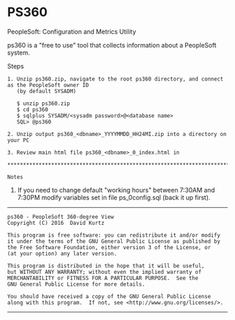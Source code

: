 # PS360
PeopleSoft: Configuration and Metrics Utility

ps360 is a "free to use" tool that collects information about a PeopleSoft system.

Steps
~~~~~
1. Unzip ps360.zip, navigate to the root ps360 directory, and connect as the PeopleSoft owner ID
   (by default SYSADM)

   $ unzip ps360.zip
   $ cd ps360
   $ sqlplus SYSADM/<sysadm password>@<database name>
   SQL> @ps360
   
2. Unzip output ps360_<dbname>_YYYYMMDD_HH24MI.zip into a directory on your PC

3. Review main html file ps360_<dbname>_0_index.html in 

****************************************************************************************

Notes
~~~~~
1. If you need to change default "working hours" between 7:30AM and 7:30PM modify 
   variables set in file ps_0config.sql (back it up first).
   
****************************************************************************************
   
    ps360 - PeopleSoft 360-degree View
    Copyright (C) 2016  David Kurtz

    This program is free software: you can redistribute it and/or modify
    it under the terms of the GNU General Public License as published by
    the Free Software Foundation, either version 3 of the License, or
    (at your option) any later version.

    This program is distributed in the hope that it will be useful,
    but WITHOUT ANY WARRANTY; without even the implied warranty of
    MERCHANTABILITY or FITNESS FOR A PARTICULAR PURPOSE.  See the
    GNU General Public License for more details.

    You should have received a copy of the GNU General Public License
    along with this program.  If not, see <http://www.gnu.org/licenses/>.

****************************************************************************************
